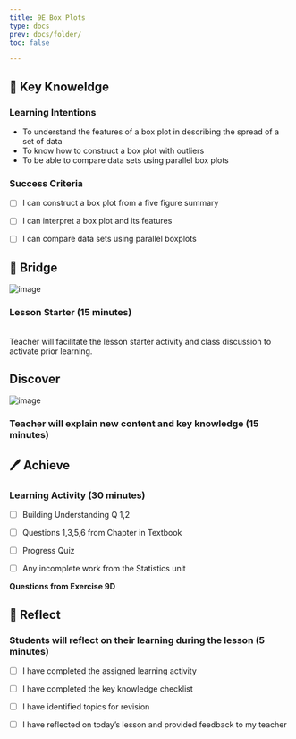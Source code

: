 ```yaml
---
title: 9E Box Plots
type: docs
prev: docs/folder/
toc: false

---
```


## 🧠 Key Knoweldge


### Learning Intentions

-   To understand the features of a box plot in describing the spread of a set of data
-   To know how to construct a box plot with outliers
-   To be able to compare data sets using parallel box plots



### Success Criteria

-   [ ] I can construct a box plot from a five figure summary
-   [ ] I can interpret a box plot and its features
-   [ ] I can compare data sets using parallel boxplots



## 🌉 Bridge
![image](https://github.com/user-attachments/assets/868fad9a-5211-48d1-843c-250ceaca211c)

### Lesson Starter (15 minutes)
<br>Teacher will facilitate the lesson starter activity and class discussion to activate prior learning.

## Discover
![image](https://github.com/user-attachments/assets/987cdf6c-72fe-4dc2-a75f-2666d4f862b9)


### Teacher will explain new content and key knowledge (15 minutes)


## 🖊️ Achieve


### Learning Activity (30 minutes)

-   [ ] Building Understanding Q 1,2
-   [ ] Questions 1,3,5,6 from Chapter in Textbook
-   [ ] Progress Quiz
-   [ ] Any incomplete work from the Statistics unit


**Questions from Exercise 9D**



## 💭️ Reflect


### Students will reflect on their learning during the lesson (5 minutes)

-   [ ] I have completed the assigned learning activity
-   [ ] I have completed the key knowledge checklist
-   [ ] I have identified topics for revision
-   [ ] I have reflected on today’s lesson and provided feedback to my teacher

